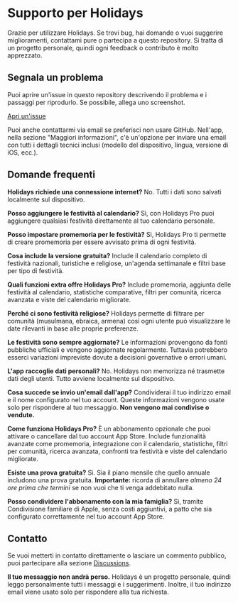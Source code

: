 # Supporto per Holidays

Grazie per utilizzare Holidays. Se trovi bug, hai domande o vuoi suggerire miglioramenti, contattami pure o partecipa a questo repository.
Si tratta di un progetto personale, quindi ogni feedback o contributo è molto apprezzato.

## Segnala un problema

Puoi aprire un'issue in questo repository descrivendo il problema e i passaggi per riprodurlo. Se possibile, allega uno screenshot.

[Apri un'issue](https://github.com/lucasditomase/feriados/issues/new?title=Problema%20con%20Holidays%20App&body=Descrivi%20il%20problema%20che%20stai%20riscontrando%20qui%3A%0A%0A-%20Dispositivo%3A%20%0A-%20Versione%20iOS%3A%20%0A-%20Versione%20app%3A%20%0A-%20Passaggi%20per%20riprodurre%3A%0A%0A(Opzionale)%20Allega%20uno%20screenshot%20o%20una%20registrazione%20se%20puoi.)

Puoi anche contattarmi via email se preferisci non usare GitHub. Nell'app, nella sezione "Maggiori informazioni", c'è un'opzione per inviare una email con tutti i dettagli tecnici inclusi (modello del dispositivo, lingua, versione di iOS, ecc.).

## Domande frequenti

**Holidays richiede una connessione internet?**
No. Tutti i dati sono salvati localmente sul dispositivo.

**Posso aggiungere le festività al calendario?**
Sì, con Holidays Pro puoi aggiungere qualsiasi festività direttamente al tuo calendario personale.

**Posso impostare promemoria per le festività?**
Sì, Holidays Pro ti permette di creare promemoria per essere avvisato prima di ogni festività.

**Cosa include la versione gratuita?**
Include il calendario completo di festività nazionali, turistiche e religiose, un'agenda settimanale e filtri base per tipo di festività.

**Quali funzioni extra offre Holidays Pro?**
Include promemoria, aggiunta delle festività al calendario, statistiche comparative, filtri per comunità, ricerca avanzata e viste del calendario migliorate.

**Perché ci sono festività religiose?**
Holidays permette di filtrare per comunità (musulmana, ebraica, armena) così ogni utente può visualizzare le date rilevanti in base alle proprie preferenze.

**Le festività sono sempre aggiornate?**
Le informazioni provengono da fonti pubbliche ufficiali e vengono aggiornate regolarmente. Tuttavia potrebbero esserci variazioni impreviste dovute a decisioni governative o errori umani.

**L'app raccoglie dati personali?**
No. Holidays non memorizza né trasmette dati degli utenti. Tutto avviene localmente sul dispositivo.

**Cosa succede se invio un'email dall'app?**
Condividerai il tuo indirizzo email e il nome configurato nel tuo account. Queste informazioni vengono usate solo per rispondere al tuo messaggio. **Non vengono mai condivise o vendute.**

**Come funziona Holidays Pro?**
È un abbonamento opzionale che puoi attivare o cancellare dal tuo account App Store. Include funzionalità avanzate come promemoria, integrazione con il calendario, statistiche, filtri per comunità, ricerca avanzata, confronti tra festività e viste del calendario migliorate.

**Esiste una prova gratuita?**
Sì. Sia il piano mensile che quello annuale includono una prova gratuita. **Importante:** ricorda di annullare *almeno 24 ore prima che termini* se non vuoi che ti venga addebitato nulla.

**Posso condividere l'abbonamento con la mia famiglia?**
Sì, tramite Condivisione familiare di Apple, senza costi aggiuntivi, a patto che sia configurato correttamente nel tuo account App Store.

## Contatto

Se vuoi metterti in contatto direttamente o lasciare un commento pubblico, puoi partecipare alla sezione [Discussions](https://github.com/lucasditomase/feriados/discussions).

**Il tuo messaggio non andrà perso.** Holidays è un progetto personale, quindi leggo personalmente tutti i messaggi e i suggerimenti.
Inoltre, il tuo indirizzo email viene usato solo per rispondere alla tua richiesta.
